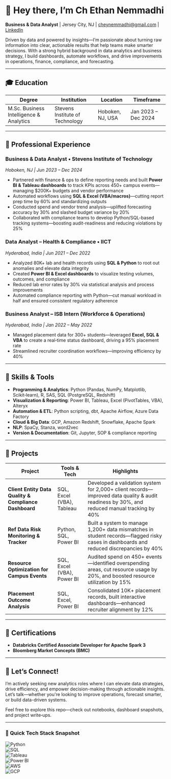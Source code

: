 # 👋 Hey there, I’m Ch Ethan Nemmadhi  
**Business & Data Analyst** | Jersey City, NJ | [cheynemmadhi@gmail.com](cheynemmadhi@gmail.com) | [LinkedIn](https://www.linkedin.com/in/chethan-nemmadhi/)

Driven by data and powered by insights—I’m passionate about turning raw information into clear, actionable results that help teams make smarter decisions. With a strong hybrid background in data analytics and business strategy, I build dashboards, automate workflows, and drive improvements in operations, finance, compliance, and forecasting.

---

## 🎓 Education

| Degree | Institution | Location | Timeframe |
|-------|-------------|----------|-----------|
| M.Sc. Business Intelligence & Analytics | Stevens Institute of Technology | Hoboken, NJ, USA | Jan 2023 – Dec 2024 |

---

## 💼 Professional Experience

### **Business & Data Analyst** • Stevens Institute of Technology  
*Hoboken, NJ | Jun 2023 – Dec 2024*  
- Partnered with finance & ops to define reporting needs and built **Power BI & Tableau dashboards** to track KPIs across 450+ campus events—managing $200K+ budgets and vendor performance  
- Automated workflows using **SQL & Excel (VBA/macros)**—cutting report prep time by 60% and standardizing outputs  
- Conducted spend and vendor trend analysis—uplifted forecasting accuracy by 30% and slashed budget variance by 20%  
- Collaborated with compliance teams to develop Python/SQL-based tracking systems—boosting audit-readiness and reducing violations by 25%  

### **Data Analyst – Health & Compliance** • IICT  
*Hyderabad, India | Jun 2021 – Dec 2022*  
- Analyzed 80K+ lab and health records using **SQL & Python** to root out anomalies and elevate data integrity  
- Created **Power BI & Excel dashboards** to visualize testing volumes, outcomes, and compliance  
- Reduced lab error rates by 30% via statistical analysis and process improvements  
- Automated compliance reporting with Python—cut manual workload in half and ensured consistent regulatory adherence  

### **Business Analyst – ISB Intern (Workforce & Operations)**  
*Hyderabad, India | Jan 2022 – May 2022*  
- Managed placement data for 300+ students—leveraged **Excel, SQL & VBA** to create a real‑time status dashboard, driving a 95% placement rate  
- Streamlined recruiter coordination workflows—improving efficiency by 40%  

---

## 🧰 Skills & Tools

- **Programming & Analytics**: Python (Pandas, NumPy, Matplotlib, Scikit‑learn), R, SAS, SQL (PostgreSQL, Redshift)  
- **Visualization & Reporting**: Power BI, Tableau, Excel (PivotTables, VBA), Alteryx  
- **Automation & ETL**: Python scripting, dbt, Apache Airflow, Azure Data Factory  
- **Cloud & Big Data**: GCP, Amazon Redshift, Snowflake, Apache Spark  
- **NLP**: SpaCy, Stanza, word2vec  
- **Version & Documentation**: Git, Jupyter, SOP & compliance reporting  

---

## 🧩 Projects

| Project | Tools & Tech | Highlights |
|--------|--------------|------------|
| **Client Entity Data Quality & Compliance Dashboard** | SQL, Excel (VBA), Tableau | Developed a validation system for 2,000+ client records—improved data quality & audit readiness by 30%, and reduced manual tracking by 40% |
| **Ref Data Risk Monitoring & Tracker** | Python, SQL, Power BI | Built a system to manage 1,200+ data mismatches in student records—flagged risky cases in dashboards and reduced discrepancies by 40% |
| **Resource Optimization for Campus Events** | SQL, Excel (VBA), Power BI | Audited spend on 450+ events—identified overspending areas, cut resource usage by 20%, and boosted resource utilization by 15% |
| **Placement Outcome Analysis** | SQL, Excel, Power BI | Consolidated 10K+ placement records, built interactive dashboards—enhanced recruiter alignment by 12% |

---

## 🏅 Certifications
- **Databricks Certified Associate Developer for Apache Spark 3**  
- **Bloomberg Market Concepts (BMC)**  

---

## 🚀 Let’s Connect!
I’m actively seeking new analytics roles where I can elevate data strategies, drive efficiency, and empower decision-making through actionable insights. Let’s talk—whether you're looking to improve operations, forecast smarter, or build data-driven systems.

Feel free to explore this repo—check out notebooks, dashboard snapshots, and project write‑ups.  
<!-- [LinkedIn](#) • cheynemmadhi@gmail.com -->

---

### 🔧 Quick Tech Stack Snapshot

![Python](https://img.shields.io/badge/-Python-3776AB?logo=python&logoColor=white)  
![SQL](https://img.shields.io/badge/-SQL-4479A1?logo=postgresql&logoColor=white)  
![Tableau](https://img.shields.io/badge/-Tableau-2C8BBE?logo=tableau&logoColor=white)  
![Power BI](https://img.shields.io/badge/-Power%20BI-F2C811?logo=power-bi&logoColor=black)  
![AWS](https://img.shields.io/badge/-AWS-232F3E?logo=amazon-aws&logoColor=white)  
![GCP](https://img.shields.io/badge/-GCP-4285F4?logo=google-cloud&logoColor=white)  
